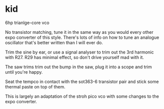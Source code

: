# kid
6hp trianlge-core vco

No transistor matching, tune it in the same way as you would every other expo converter of this style. There's lots of info on how to tune an analogue oscillator that's better written than I will ever do.

Trim the sine by ear, or use a signal analyser to trim out the 3rd harmonic with R27. R29 has minimal effect, so don't drive yourself mad with it.

The saw trims trim out the bump in the saw, plug it into a scope and trim until you're happy.

Seat the tempco in contact with the sot363-6 transistor pair and stick some thermal paste on top of them.

This is largely an adaptation of the stroh pico vco with some changes to the expo converter.
